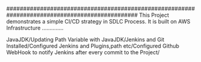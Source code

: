 ###############################################################################################
This Project demonstrates a simple CI/CD strategy in SDLC Process.
It is built on AWS Infrastructure ..............







JavaJDK/Updating Path Variable with JavaJDK/Jenkins and Git Installed/Configured Jenkins and Plugins,path etc/Configured Github WebHook to notify Jenkins after every commit to the Project/
